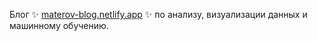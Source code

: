 Блог :sparkles: [materov-blog.netlify.app](https://materov-blog.netlify.app/) :sparkles: по анализу, визуализации данных и машинному обучению.
